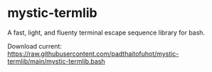 # mystic-termlib
A fast, light, and fluenty terminal escape sequence library for bash.

Download current: https://raw.githubusercontent.com/padthaitofuhot/mystic-termlib/main/mystic-termlib.bash

